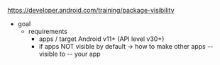 https://developer.android.com/training/package-visibility

* goal
  * requirements
    * apps / target Android v11+ (API level v30+) 
    * if apps NOT visible by default -> how to make other apps -- visible to -- your app  

